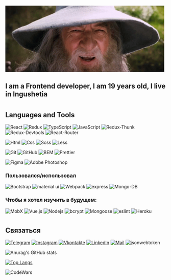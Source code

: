 [![Header](https://github.com/BRAUZER06/BRAUZER06/blob/main/assets/gandalf-sax-guy.gif)](https://t.me/ING_6)

## I am a Frontend developer, I am 19 years old, I live in Ingushetia

#


## Languages and Tools


![React](https://img.shields.io/badge/-React-00BFFF?style=for-the-badge&logo=react&logoColor=000)
![Redux](https://img.shields.io/badge/-Redux-5A009D?style=for-the-badge&logo=redux&logoColor=000)
![TypeScript](https://img.shields.io/badge/-TypeScript-2f74c0?style=for-the-badge&logo=TypeScript&logoColor=000)
![JavaScript](https://img.shields.io/badge/-JavaScript-FFFF00?style=for-the-badge&logo=javascript&logoColor=000)
<img alt="Redux-Thunk" src="https://img.shields.io/badge/-Redux_Thunk-white?style=for-the-badge&logo=Redux&logoColor=430098" />
<img alt="Redux-Devtools" src="https://img.shields.io/badge/redux devtools-430098?style=for-the-badge&logo=redux">
<img alt="React-Router" src="https://img.shields.io/badge/-React_Router-black?style=for-the-badge&logo=react-router&logoColor=orange" />

![Html](https://img.shields.io/badge/-Html-ff5500?style=for-the-badge&logo=html5&logoColor=000)
![Css](https://img.shields.io/badge/-Css-0022ff?style=for-the-badge&logo=css3&logoColor=fff)
![Scss](https://img.shields.io/badge/-Scss-fc00a8?style=for-the-badge&logo=sass&logoColor=000)
![Less](https://img.shields.io/badge/-Less-375194?style=for-the-badge&logo=Less&logoColor=fff)

![Git](https://img.shields.io/badge/-Git-f75e5e?style=for-the-badge&logo=git&logoColor=000)
![GitHub](https://img.shields.io/badge/-GitHub-101012?style=for-the-badge&logo=GitHub&logoColor=fff)
![BEM](https://img.shields.io/badge/-BEM-008275?style=for-the-badge&logo=bem&logoColor=000)
<img alt="Prettier" src="https://img.shields.io/badge/-Prettier-grey?style=for-the-badge&logo=Prettier&logoColor=orange" />

![Figma](https://img.shields.io/badge/-Figma-0d8200?style=for-the-badge&logo=Figma&logoColor=fff)
![Adobe Photoshop](https://img.shields.io/badge/-Adobe_Photoshop-011161?style=for-the-badge&logo=AdobePhotoshop&logoColor=fff)

### Пользовался/использовал

![Bootstrap](https://img.shields.io/badge/-Bootstrap-3f00ab?style=for-the-badge&logo=Bootstrap&logoColor=fff)
![material ui](https://img.shields.io/badge/-material_ui-4260f5?style=for-the-badge&logo=materialui&logoColor=fff)
![Webpack](https://img.shields.io/badge/-Webpack-blue?style=for-the-badge)
<img alt="express" src="https://img.shields.io/badge/express-green?style=for-the-badge&logo=express">
 <img alt="Mongo-DB" src="https://img.shields.io/badge/-Mongo_DB-red?style=for-the-badge&logo=MongoDB&logoColor=black" />
 
 ### Чтобы я хотел изучить  в будущем:
![MobX](https://img.shields.io/badge/-MobX-turquoise?style=for-the-badge)
![Vue.js](https://img.shields.io/badge/-Vue.js-green?style=for-the-badge)
<img alt="Nodejs" src="https://img.shields.io/badge/-Nodejs-43853d?style=for-the-badge&logo=Node.js&logoColor=white" />
<img alt="bcrypt" src="https://img.shields.io/badge/bcrypt-green?style=for-the-badge&logo">
<img alt="Mongoose" src="https://img.shields.io/badge/mongoose-green?style=for-the-badge&logo=mongoose">
<img alt="eslint" src="https://img.shields.io/badge/eslint-blue?style=for-the-badge&logo=eslint">
<img alt="Heroku" src="https://img.shields.io/badge/-Heroku-764ABC?style=for-the-badge&logo=heroku&logoColor=white" />


#
## Связаться

[![Telegram](https://img.shields.io/badge/-Telegram-090909?style=for-the-badge&logo=telegram&logoColor=27A0D9)](https://t.me/ING_6)
[![Instagram](https://img.shields.io/badge/-Instagram-090909?style=for-the-badge&logo=instagram&logoColor=B4068E)](www.instagram.com/gelathoev)
[![Vkontakte](https://img.shields.io/badge/-Vkontakte-090909?style=for-the-badge&logo=Vk&logoColor=4F7DB3)](https://vk.com/brauzer06)
[![LinkedIn](https://img.shields.io/badge/-LinkedIn-090909?style=for-the-badge&logo=linkedin&logoColor=007BB6)]()
[![Mail](https://img.shields.io/badge/-Mail-090909?style=for-the-badge&logo=Mail&logoColor=4F7DB3)](https://e.mail.ru/cgi-bin/sentmsg?To=meda.oziev@mail.ru&from=otvet)
![jsonwebtoken](https://img.shields.io/badge/-jsonwebtoken-red?style=for-the-badge)


<!-- [![Facebook](https://img.shields.io/badge/-Facebook-090909?style=for-the-badge&logo=Facebook&logoColor=1195F5)](https://www.facebook.com/alexeyshpavda)
[![Twitter](https://img.shields.io/badge/-Twitter-090909?style=for-the-badge&logo=Twitter&logoColor=1C9DEB)](https://twitter.com/alexeyshpavda) -->



![Anurag's GitHub stats](https://github-readme-stats.vercel.app/api?username=brauzer06&show_icons=true&theme=highcontrast)



[![Top Langs](https://github-readme-stats.vercel.app/api/top-langs/?username=brauzer06&langs_count=8&layout=compact)](https://github.com/anuraghazra/github-readme-stats)

[<img align='left' alt='CodeWars' width='300px' src='https://www.codewars.com/users/AHMATOLOG/badges/large'/>](https://www.codewars.com/users/AHMATOLOG/completed_solutions)


